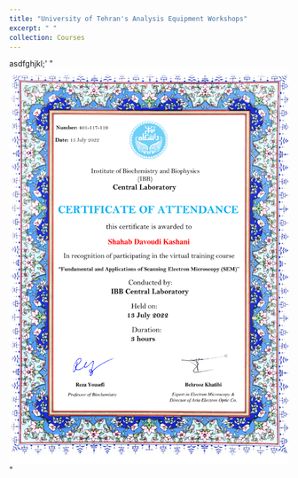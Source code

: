 ```yaml
---
title: "University of Tehran's Analysis Equipment Workshops"
excerpt: " "
collection: Courses
---
```


asdfghjkl;'
" <br/><img src='/images/ibb.pdf'>"
